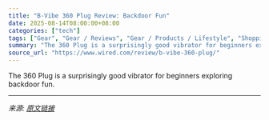 ```yaml
---
title: "B-Vibe 360 Plug Review: Backdoor Fun"
date: 2025-08-14T08:00:00+08:00
categories: ["tech"]
tags: ["Gear", "Gear / Reviews", "Gear / Products / Lifestyle", "Shopping", "review", "sex", "Reviews", "Bedroom", "Product Review"]
summary: "The 360 Plug is a surprisingly good vibrator for beginners exploring backdoor fun."
source_url: "https://www.wired.com/review/b-vibe-360-plug/"
---
```


The 360 Plug is a surprisingly good vibrator for beginners exploring backdoor fun.

---

*来源: [原文链接](https://www.wired.com/review/b-vibe-360-plug/)*
